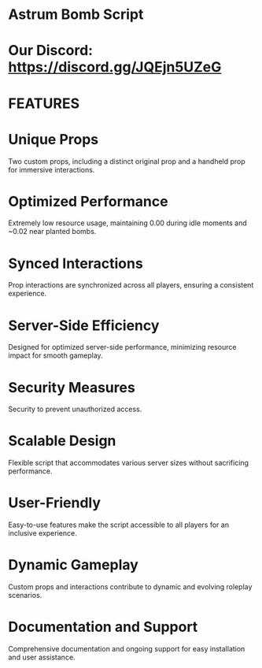 # Astrum Bomb Script
# Our Discord: https://discord.gg/JQEjn5UZeG

# FEATURES

# Unique Props
Two custom props, including a distinct original prop and a handheld prop for immersive interactions.

# Optimized Performance
Extremely low resource usage, maintaining 0.00 during idle moments and ~0.02 near planted bombs.

# Synced Interactions
Prop interactions are synchronized across all players, ensuring a consistent experience.

# Server-Side Efficiency
Designed for optimized server-side performance, minimizing resource impact for smooth gameplay.

# Security Measures
Security to prevent unauthorized access.

# Scalable Design
Flexible script that accommodates various server sizes without sacrificing performance.

# User-Friendly
Easy-to-use features make the script accessible to all players for an inclusive experience.

# Dynamic Gameplay
Custom props and interactions contribute to dynamic and evolving roleplay scenarios.

# Documentation and Support
Comprehensive documentation and ongoing support for easy installation and user assistance.
